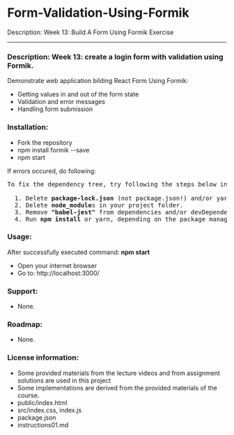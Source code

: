 # Form-Validation-Using-Formik
Description: Week 13: Build A Form Using Formik Exercise
___
### **Description**: Week 13: create a login form with validation using Formik.
<p>Demonstrate web application bilding React Form Using Formik:<p>
<ul>
  <li>Getting values in and out of the form state</li>
  <li>Validation and error messages</li>
  <li>Handling form submission</li>
</ul>

### **Installation**:
<ul>
  <li>Fork the repository</li>
  <li>npm install formik --save</li>
  <li>npm start</li>
</ul>

If errors occured, do following:
<pre>
To fix the dependency tree, try following the steps below in the exact order:

  1. Delete <b>package-lock.json</b> (not package.json!) and/or yarn.lock in your project folder.
  2. Delete <b>node_module</b>s in your project folder.
  3. Remove <b>"babel-jest"</b> from dependencies and/or devDependencies in the package.json file in your project folder.
  4. Run <b>npm install</b> or yarn, depending on the package manager you use.
</pre>

### **Usage**:
After successfully executed command: <b>npm start</b>
<ul>
	<li>Open your internet browser</li>
	<li>Go to: http://localhost:3000/</li>
</ul>

### **Support**:
<ul><li>None.</li></ul>

### **Roadmap**:
<ul><li>None.</li></ul>

### **License information**:
<ul>
  <li>Some provided materials from the lecture videos and from assignment solutions are used in this project</li>
  <li>Some implementations are derived from the provided materials of the course.</li>
  <li>public/index.html</li>
  <li>src/index.css, index.js</li>
  <li>package.json</li>
  <li>instructions01.md</li>
</ul>
